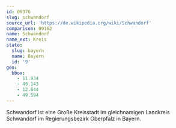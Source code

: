```yaml
---
id: 09376
slug: schwandorf
source_url: 'https://de.wikipedia.org/wiki/Schwandorf'
comparison: 09162
name: Schwandorf
name_ext: Kreis
state:
  slug: bayern
  name: Bayern
  id: '9'
geo:
  bbox:
    - 11.934
    - 49.143
    - 12.644
    - 49.594
---
```


Schwandorf ist eine Große Kreisstadt im gleichnamigen Landkreis Schwandorf im Regierungsbezirk Oberpfalz in Bayern.
